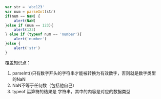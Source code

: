 ```js
var str = 'abc123'
var num = parseInt(str)
if(num == NaN) {
    alert(NaN)
}else if (num == 123){
    alert(123)
} else if (typeof num == 'number'){
    alert('number')
}else {
    alert('str')
}
```
覆盖知识点：
1. parseInt()只有数字开头的字符串才能被转换为有效数字，否则就是数字类型的NaN
2. NaN不等于任何数（包括他自己）
3. typeof 运算符的结果是 字符串，其中的内容是对应的数据类型